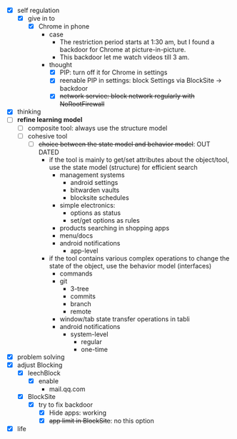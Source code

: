 - [x] self regulation
    - [x] give in to
        - [x] Chrome in phone
            - case
                - The restriction period starts at 1:30 am, but I found a backdoor for Chrome at picture-in-picture.
                - This backdoor let me watch videos till 3 am.
            - thought
                - [x] PIP: turn off it for Chrome in settings
                - [x] reenable PIP in settings: block Settings via BlockSite -> backdoor 
                - [x] ~~network service: block network regularly with NoRootFirewall~~
- [x] thinking
- [ ] **refine learning model**
    - [ ] composite tool: always use the structure model
    - [ ] cohesive tool
        - [ ] ~~choice between the state model and behavior model~~: OUT DATED
            - if the tool is mainly to get/set attributes about the object/tool, use the state model (structure) for efficient search
                - management systems
                    - android settings
                    - bitwarden vaults
                    - blocksite schedules
                - simple electronics:
                    - options as status
                    - set/get options as rules
                - products searching in shopping apps
                - menu/docs
                - android notifications
                    - app-level
            - if the tool contains various complex operations to change the state of the object, use the behavior model (interfaces)
                - commands
                - git
                    - 3-tree
                    - commits
                    - branch
                    - remote
                - window/tab state transfer operations in tabli
                - android notifications
                    - system-level
                        - regular
                        - one-time
- [x] problem solving
- [x] adjust Blocking 
    - [x] leechBlock
        - [x] enable
            - mail.qq.com
    - [x] BlockSite
        - [x] try to fix backdoor
            - [x] Hide apps: working
            - [x] ~~app limit in BlockSite~~: no this option
- [x] life